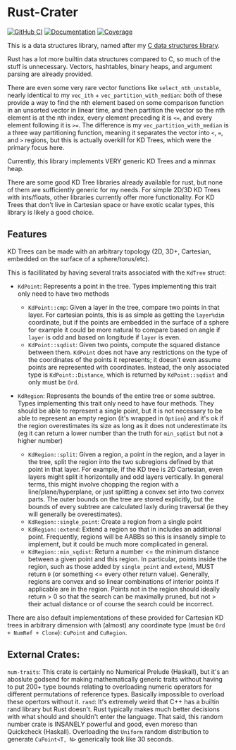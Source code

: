 # Rust-Crater

[![GitHub CI](https://github.com/hacatu/rust-crater/actions/workflows/cov_and_docs.yml/badge.svg)](https://github.com/hacatu/rust-crater/actions/workflows/cov_and_docs.yml)
[![Documentation](https://img.shields.io/badge/-documentation-gray)](https://hacatu.github.io/rust-crater/doc/crater)
[![Coverage](https://hacatu.github.io/rust-crater/cov/badges/plastic.svg)](https://hacatu.github.io/rust-crater/cov)

This is a data structures library, named after my [C data structures library](https://github.com/hacatu/Crater).

Rust has a lot more builtin data structures compared to C, so much of the stuff is unnecessary.
Vectors, hashtables, binary heaps, and argument parsing are already provided.

There are even some very rare vector functions like `select_nth_unstable`, nearly identical to my
`vec_ith` + `vec_partition_with_median`: both of these provide a way to find the nth element based on some
comparison function in an unsorted vector in linear time, and then partition the vector so the nth element
is at the nth index, every element preceding it is `<=`, and every element following it is `>=`.
The difference is my `vec_partition_with_median` is a three way partitioning function, meaning it separates
the vector into `<`, `=`, and `>` regions, but this is actually overkill for KD Trees, which were the
primary focus here.

Currently, this library implements VERY generic KD Trees and a minmax heap.

There are some good KD Tree libraries already available for rust, but none of them are sufficiently generic
for my needs.  For simple 2D/3D KD Trees with ints/floats, other libraries currently offer more
functionality.  For KD Trees that don't live in Cartesian space or have exotic scalar types, this library
is likely a good choice.

## Features

KD Trees can be made with an arbitrary topology (2D, 3D+, Cartesian, embedded on the surface of a sphere/torus/etc).

This is facillitated by having several traits associated with the `KdTree` struct:

- `KdPoint`: Represents a point in the tree.  Types implementing this trait only need to have two methods
  - `KdPoint::cmp`: Given a layer in the tree, compare two points in that layer.  For cartesian points,
    this is as simple as getting the `layer%dim` coordinate, but if the points are embedded in the surface of
	a sphere for example it could be more natural to compare based on angle if `layer` is odd and based on
	longitude if `layer` is even.
  - `KdPoint::sqdist`: Given two points, compute the squared distance between them.  `KdPoint` does not have
    any restrictions on the type of the coordinates of the points it represents; it doesn't even assume
	points are represented with coordinates.  Instead, the only associated type is `KdPoint::Distance`,
	which is returned by `KdPoint::sqdist` and only must be `Ord`.

- `KdRegion`: Represents the bounds of the entire tree or some subtree.  Types implementing this trait only
  need to have four methods.  They should be able to represent a single point, but it is not necessary to be
  able to represent an empty region (it's wrapped in `Option`) and it's ok if the region overestimates its size
  as long as it does not underestimate its (eg it can return a lower number than the truth for `min_sqdist` but not
  a higher number)
  - `KdRegion::split`: Given a region, a point in the region, and a layer in the tree, split the region into
    the two subregions defined by that point in that layer.  For example, if the KD tree is 2D Cartesian,
	even layers might split it horizontally and odd layers vertically.  In general terms, this might involve
	chopping the region with a line/plane/hyperplane, or just splitting a convex set into two convex parts.
	The outer bounds on the tree are stored explicitly, but the bounds of every subtree are calculated laxly
	during traversal (ie they will generally be overestimates).
  - `KdRegion::single_point`: Create a region from a single point
  - `KdRegion::extend`: Extend a region so that in includes an additional point.  Frequently, regions will be
    AABBs so this is insanely simple to implement, but it could be much more complicated in general.
  - `KdRegion::min_sqdist`: Return a number <= the minimum distance between a given point and this region.
    In particular, points inside the region, such as those added by `single_point` and `extend`, MUST return `0` (or
	something <= every other return value).  Generally, regions are convex and so linear combinations of interior points
	if applicable are in the region.  Points not in the region should ideally return > 0 so that the search can be
	maximally pruned, but not > their actual distance or of course the search could be incorrect.

There are also default implementations of these provided for Cartesian KD trees in arbitrary dimension with
(almost) any coordinate type (must be `Ord + NumRef + Clone`): `CuPoint` and `CuRegion`.

## External Crates:
  `num-traits`: This crate is certainly no Numerical Prelude (Haskall), but it's an aboslute godsend for making
  mathematically generic traits without having to put 200+ type bounds relating to overloading numeric operators
  for different permutations of reference types.  Basically impossible to overload these opertors without it.
  `rand`: It's extremely weird that C++ has a builtin rand library but Rust doesn't. Rust typically makes
  much better decisions with what should and shouldn't enter the language.  That said, this random number
  crate is INSANELY powerful and good, even moreso than Quickcheck (Haskall).  Overloading the `Uniform`
  random distribution to generate `CuPoint<T, N>` generically took like 30 seconds.

